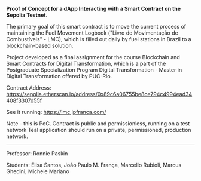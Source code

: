 **Proof of Concept for a dApp Interacting with a Smart Contract on the Sepolia Testnet.**

The primary goal of this smart contract is to move the current process of maintaining the Fuel Movement Logbook ("Livro de Movimentação de Combustíveis" - LMC), which is filled out daily by fuel stations in Brazil to a blockchain-based solution.

Project developed as a final assignment for the course Blockchain and Smart Contracts for Digital Transformation, which is a part of the Postgraduate Specialization Program Digital Transformation - Master in Digital Transformation offered by PUC-Rio.

Contract Address: 
https://sepolia.etherscan.io/address/0x89c6a06755be8ce794c4994ead34408f3307d55f

See it running:
https://lmc.jpfranca.com/

Note - this is PoC. Contract is public and permissionless, running on a test network Teal application should run on a private, permissioned, production network.

-------

Professor: Ronnie Paskin

Students: Elisa Santos, João Paulo M. França, Marcello Rubioli, Marcus Ghedini, Michele Mariano
